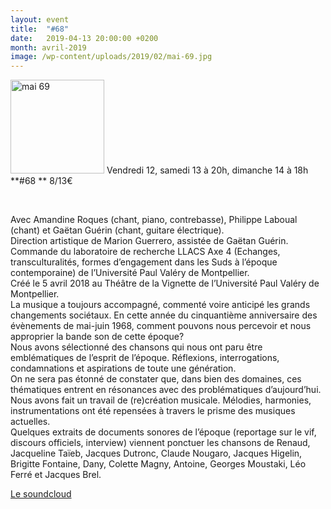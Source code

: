 ```yaml
---
layout: event
title:  "#68"
date:   2019-04-13 20:00:00 +0200
month: avril-2019
image: /wp-content/uploads/2019/02/mai-69.jpg
---
```

<img class=" size-thumbnail wp-image-6029 alignleft" src="http://localhost/wpagendarts/wp-content/uploads/2019/02/mai-69.jpg?w=150" alt="mai 69" width="150" height="150" srcset="http://localhost/wpagendarts/wp-content/uploads/2019/02/mai-69.jpg 600w, http://localhost/wpagendarts/wp-content/uploads/2019/02/mai-69-300x300.jpg 300w, http://localhost/wpagendarts/wp-content/uploads/2019/02/mai-69-150x150.jpg 150w" sizes="(max-width: 150px) 100vw, 150px" />  
Vendredi 12, samedi 13 à 20h,  
dimanche 14 à 18h  
**#68  
** 8/13€

&nbsp;

Avec Amandine Roques (chant, piano, contrebasse), Philippe Laboual (chant) et Gaëtan Guérin (chant, guitare électrique).  
Direction artistique de Marion Guerrero, assistée de Gaëtan Guérin.  
Commande du laboratoire de recherche LLACS Axe 4 (Echanges, transculturalités, formes d’engagement dans les Suds à l’époque contemporaine) de l’Université Paul Valéry de Montpellier.  
Créé le 5 avril 2018 au Théâtre de la Vignette de l’Université Paul Valéry de Montpellier.  
La musique a toujours accompagné, commenté voire anticipé les grands changements sociétaux. En cette année du cinquantième anniversaire des évènements de mai-juin 1968, comment pouvons nous percevoir et nous approprier la bande son de cette époque?  
Nous avons sélectionné des chansons qui nous ont paru être emblématiques de l’esprit de l’époque. Réflexions, interrogations, condamnations et aspirations de toute une génération.  
On ne sera pas étonné de constater que, dans bien des domaines, ces thématiques entrent en résonances avec des problématiques d’aujourd’hui.  
Nous avons fait un travail de (re)création musicale. Mélodies, harmonies, instrumentations ont été repensées à travers le prisme des musiques actuelles.  
Quelques extraits de documents sonores de l’époque (reportage sur le vif, discours officiels, interview) viennent ponctuer les chansons de Renaud, Jacqueline Taïeb, Jacques Dutronc, Claude Nougaro, Jacques Higelin, Brigitte Fontaine, Dany, Colette Magny, Antoine, Georges Moustaki, Léo Ferré et Jacques Brel.

[Le soundcloud](https://soundcloud.com/philippe-laboual/68-)